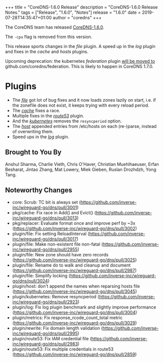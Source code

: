 +++
title = "CoreDNS-1.6.0 Release"
description = "CoreDNS-1.6.0 Release Notes."
tags = ["Release", "1.6.0", "Notes"]
release = "1.6.0"
date = 2019-07-28T14:35:47+01:00
author = "coredns"
+++

The CoreDNS team has released
[CoreDNS-1.6.0](https://github.com/inverse-inc/wireguard-go/dns/releases/tag/v1.6.0).

The `-cpu` flag is removed from this version.

This release sports changes in the *file* plugin. A speed up in the *log* plugin and fixes in the
*cache* and *hosts* plugins.

Upcoming deprecation: the kubernetes *federation* plugin [will be moved
to](https://github.com/inverse-inc/wireguard-go/dns/issues/3041) github.com/coredns/federation. This is likely to
happen in CoreDNS 1.7.0.

# Plugins

* The [*file*](/plugins/file) got lot of bug fixes and it now loads zones lazily on start, i.e. if the zonefile
  does not exist, it keeps trying with every reload period.
* The [*cache*](/plugins/cache) fixes a race.
* Multiple fixes in the [*route53*](/plugins/route53) plugin.
* And the [*kubernetes*](/plugins/kubernetes) removes the `resyncperiod` option.
* The [*host*](/plugins/host) appended entries from /etc/hosts on each (re-)parse, instead of
  overwriting them.
* Speed ups in the [*log*](/plugins/log) plugin.

## Brought to You By

Anshul Sharma,
Charlie Vieth,
Chris O'Haver,
Christian Muehlhaeuser,
Erfan Besharat,
Jintao Zhang,
Mat Lowery,
Miek Gieben,
Ruslan Drozhdzh,
Yong Tang.

## Noteworthy Changes

* core: Scrub: TC bit is always set (https://github.com/inverse-inc/wireguard-go/dns/pull/3001)
* pkg/cache: Fix race in Add() and Evict() (https://github.com/inverse-inc/wireguard-go/dns/pull/3013)
* pkg/replacer: Evaluate format once and improve perf by ~3x (https://github.com/inverse-inc/wireguard-go/dns/pull/3002)
* plugin/file: Fix setting ReloadInterval (https://github.com/inverse-inc/wireguard-go/dns/pull/3017)
* plugin/file: Make non-existent file non-fatal (https://github.com/inverse-inc/wireguard-go/dns/pull/2955)
* plugin/file: New zone should have zero records (https://github.com/inverse-inc/wireguard-go/dns/pull/3025)
* plugin/file: Rename do to walk and cleanup and document (https://github.com/inverse-inc/wireguard-go/dns/pull/2987)
* plugin/file: Simplify locking (https://github.com/inverse-inc/wireguard-go/dns/pull/3024)
* plugin/host: don't append the names when reparsing hosts file (https://github.com/inverse-inc/wireguard-go/dns/pull/3045)
* plugin/kubernetes: Remove resyncperiod (https://github.com/inverse-inc/wireguard-go/dns/pull/2923)
* plugin/log: Fix log plugin benchmark and slightly improve performance (https://github.com/inverse-inc/wireguard-go/dns/pull/3004)
* plugin/metrics: Fix response_rcode_count_total metric (https://github.com/inverse-inc/wireguard-go/dns/pull/3029)
* plugin/rewrite: Fix domain length validation (https://github.com/inverse-inc/wireguard-go/dns/pull/2995)
* plugin/route53: Fix IAM credential file (https://github.com/inverse-inc/wireguard-go/dns/pull/2983)
* plugin/route53: Fix multiple credentials in route53 (https://github.com/inverse-inc/wireguard-go/dns/pull/2859)

